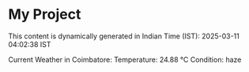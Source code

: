 # My Project

This content is dynamically generated in Indian Time (IST): 2025-03-11 04:02:38 IST


Current Weather in Coimbatore:
Temperature: 24.88 °C
Condition: haze
